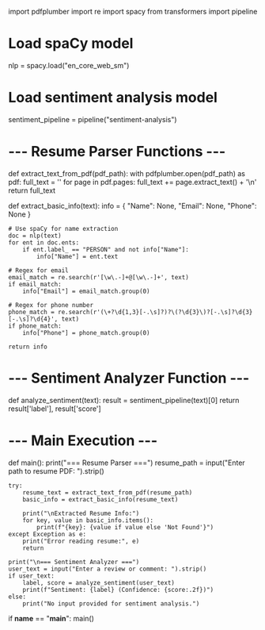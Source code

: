 import pdfplumber
import re
import spacy
from transformers import pipeline

# Load spaCy model
nlp = spacy.load("en_core_web_sm")

# Load sentiment analysis model
sentiment_pipeline = pipeline("sentiment-analysis")

# --- Resume Parser Functions ---

def extract_text_from_pdf(pdf_path):
    with pdfplumber.open(pdf_path) as pdf:
        full_text = ''
        for page in pdf.pages:
            full_text += page.extract_text() + '\n'
    return full_text

def extract_basic_info(text):
    info = {
        "Name": None,
        "Email": None,
        "Phone": None
    }

    # Use spaCy for name extraction
    doc = nlp(text)
    for ent in doc.ents:
        if ent.label_ == "PERSON" and not info["Name"]:
            info["Name"] = ent.text

    # Regex for email
    email_match = re.search(r'[\w\.-]+@[\w\.-]+', text)
    if email_match:
        info["Email"] = email_match.group(0)

    # Regex for phone number
    phone_match = re.search(r'(\+?\d{1,3}[-.\s]?)?\(?\d{3}\)?[-.\s]?\d{3}[-.\s]?\d{4}', text)
    if phone_match:
        info["Phone"] = phone_match.group(0)

    return info

# --- Sentiment Analyzer Function ---

def analyze_sentiment(text):
    result = sentiment_pipeline(text)[0]
    return result['label'], result['score']

# --- Main Execution ---

def main():
    print("=== Resume Parser ===")
    resume_path = input("Enter path to resume PDF: ").strip()

    try:
        resume_text = extract_text_from_pdf(resume_path)
        basic_info = extract_basic_info(resume_text)

        print("\nExtracted Resume Info:")
        for key, value in basic_info.items():
            print(f"{key}: {value if value else 'Not Found'}")
    except Exception as e:
        print("Error reading resume:", e)
        return

    print("\n=== Sentiment Analyzer ===")
    user_text = input("Enter a review or comment: ").strip()
    if user_text:
        label, score = analyze_sentiment(user_text)
        print(f"Sentiment: {label} (Confidence: {score:.2f})")
    else:
        print("No input provided for sentiment analysis.")

if __name__ == "__main__":
    main()
